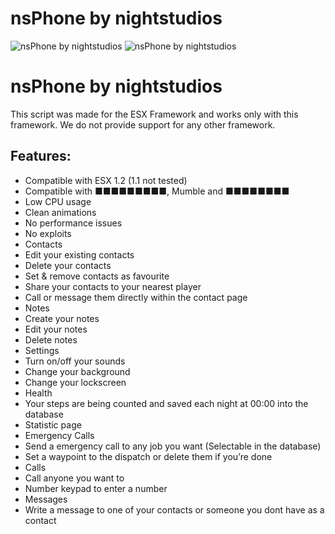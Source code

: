 # nsPhone by nightstudios
![nsPhone by nightstudios](https://forum.cfx.re/uploads/default/optimized/4X/7/6/8/768834831cc5157160c76e0fa6a08dd0b9c70876_2_690x324.png)
![nsPhone by nightstudios](https://www.youtube.com/watch?v=BlGQ5wFYjus&lc=Ugz_aUIwAFB5zNVWKgF4AaABAg)



# nsPhone by nightstudios
This script was made for the ESX Framework and works only with this framework. We do not provide support for any other framework.

## Features:
+ Compatible with ESX 1.2 (1.1 not tested)
+ Compatible with ■■■■■■■■■, Mumble and ■■■■■■■■
+ Low CPU usage
+ Clean animations
+ No performance issues
+ No exploits
+ Contacts
+ Edit your existing contacts
+ Delete your contacts
+ Set & remove contacts as favourite
+ Share your contacts to your nearest player
+ Call or message them directly within the contact page
+ Notes
+ Create your notes
+ Edit your notes
+ Delete notes
+ Settings
+ Turn on/off your sounds
+ Change your background
+ Change your lockscreen
+ Health
+ Your steps are being counted and saved each night at 00:00 into the database
+ Statistic page
+ Emergency Calls
+ Send a emergency call to any job you want (Selectable in the database)
+ Set a waypoint to the dispatch or delete them if you’re done
+ Calls
+ Call anyone you want to
+ Number keypad to enter a number
+ Messages
+ Write a message to one of your contacts or someone you dont have as a contact

